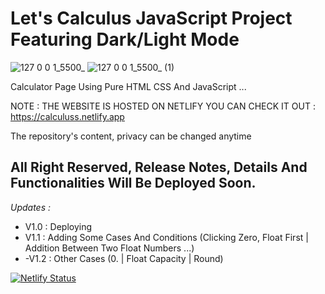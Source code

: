 # Let's Calculus JavaScript Project Featuring Dark/Light Mode

![127 0 0 1_5500_](https://user-images.githubusercontent.com/96151694/161384691-e3c99569-b7e8-41ca-8df1-2d168a5f69c2.png)
![127 0 0 1_5500_ (1)](https://user-images.githubusercontent.com/96151694/161384698-2c58eb35-9d10-4a60-8249-540209962c7b.png)

Calculator Page Using Pure HTML CSS And JavaScript ...

NOTE : THE WEBSITE IS HOSTED ON NETLIFY YOU CAN CHECK IT OUT : https://calculuss.netlify.app

The repository's content, privacy can be changed anytime

All Right Reserved, Release Notes, Details And Functionalities Will Be Deployed Soon.
<br />
---

*Updates :*
- V1.0 : Deploying
- V1.1 : Adding Some Cases And Conditions (Clicking Zero, Float First | Addition Between Two Float Numbers ...)
- -V1.2 : Other Cases (0. | Float Capacity | Round)

[![Netlify Status](https://api.netlify.com/api/v1/badges/47b789e3-4264-4eaa-a8f7-45925d940fd9/deploy-status)](https://app.netlify.com/sites/calculuss/deploys)
